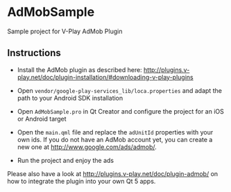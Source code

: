 AdMobSample
===========

Sample project for V-Play AdMob Plugin

Instructions
------------

- Install the AdMob plugin as described here: http://plugins.v-play.net/doc/plugin-installation/#downloading-v-play-plugins

- Open `vendor/google-play-services_lib/loca.properties` and adapt the path to your Android SDK installation

- Open `AdMobSample.pro` in Qt Creator and configure the project for an iOS or Android target

- Open the `main.qml` file and replace the `adUnitId` properties with your own ids. If you do not have an AdMob account yet, you can create a new one at http://www.google.com/ads/admob/.

- Run the project and enjoy the ads

Please also have a look at http://plugins.v-play.net/doc/plugin-admob/ on how to integrate the plugin into your own Qt 5 apps.
